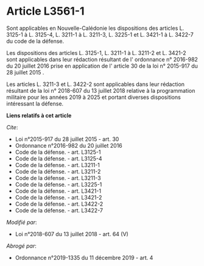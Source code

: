 # Article L3561-1

Sont applicables en Nouvelle-Calédonie les dispositions des articles L. 3125-1 à L. 3125-4, L. 3211-1 à L. 3211-3, L. 3225-1
et L. 3421-1 à L. 3422-7 du code de la défense. 

Les dispositions des articles L. 3125-1, L. 3211-1 à L. 3211-2 et L. 3421-2 sont applicables dans leur rédaction résultant de
l' ordonnance n° 2016-982 du 20 juillet 2016  prise en application de l' article 30 de la loi n° 2015-917 du 28 juillet
2015 . 

Les articles L. 3211-3 et L. 3422-2 sont applicables dans leur rédaction résultant de la loi n° 2018-607 du 13 juillet 2018
relative à la programmation militaire pour les années 2019 à 2025 et portant diverses dispositions intéressant la défense.

**Liens relatifs à cet article**

_Cite_:

  - Loi n°2015-917 du 28 juillet 2015 - art. 30
  - Ordonnance n°2016-982 du 20 juillet 2016
  - Code de la défense. - art. L3125-1
  - Code de la défense. - art. L3125-4
  - Code de la défense. - art. L3211-1
  - Code de la défense. - art. L3211-2
  - Code de la défense. - art. L3211-3
  - Code de la défense. - art. L3225-1
  - Code de la défense. - art. L3421-1
  - Code de la défense. - art. L3421-2
  - Code de la défense. - art. L3422-2
  - Code de la défense. - art. L3422-7

_Modifié par_:

  - Loi n°2018-607 du 13 juillet 2018 - art. 64 (V)

_Abrogé par_:

  - Ordonnance n°2019-1335 du 11 décembre 2019 - art. 4
